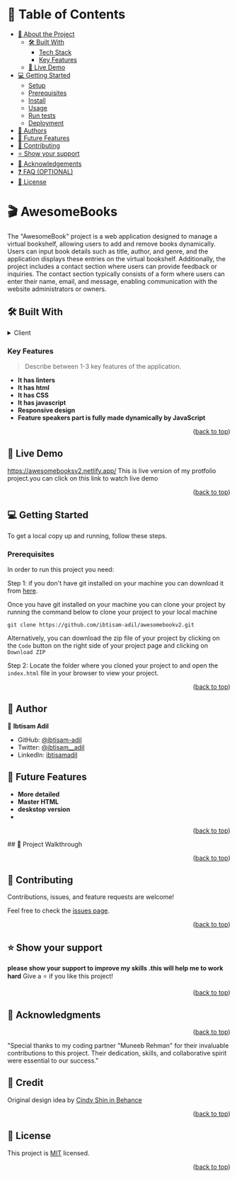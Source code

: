 <a name="readme-top"></a>

<!-- TABLE OF CONTENTS -->

# 📗 Table of Contents

- [📖 About the Project](#about-project)
  - [🛠 Built With](#built-with)
    - [Tech Stack](#tech-stack)
    - [Key Features](#key-features)
  - [🚀 Live Demo](#live-demo)
- [💻 Getting Started](#getting-started)
  - [Setup](#setup)
  - [Prerequisites](#prerequisites)
  - [Install](#install)
  - [Usage](#usage)
  - [Run tests](#run-tests)
  - [Deployment](#triangular_flag_on_post-deployment)
- [👥 Authors](#authors)
- [🔭 Future Features](#future-features)
- [🤝 Contributing](#contributing)
- [⭐️ Show your support](#support)
- [🙏 Acknowledgements](#acknowledgements)
- [❓ FAQ (OPTIONAL)](#faq)
- [📝 License](#license)

<!-- PROJECT DESCRIPTION -->

# 🎬 AwesomeBooks <a name="about-project"></a>

The "AwesomeBook" project is a web application designed to manage a virtual bookshelf, allowing users to add and remove books dynamically. Users can input book details such as title, author, and genre, and the application displays these entries on the virtual bookshelf. Additionally, the project includes a contact section where users can provide feedback or inquiries. The contact section typically consists of a form where users can enter their name, email, and message, enabling communication with the website administrators or owners.

## 🛠 Built With <a name="built-with"></a>

<details>
  <summary>Client</summary>
  <ul>
    <li><a href="https://reactjs.org/">React.js</a></li>
  </ul>
</details>

<!-- Features -->

### Key Features <a name="key-features"></a>

> Describe between 1-3 key features of the application.

- **It has linters**
- **It has html**
- **It has CSS**
- **It has javascript**
- **Responsive design**
- **Feature speakers part is fully made dynamically by JavaScript**

<p align="right">(<a href="#readme-top">back to top</a>)</p>

<!-- LIVE DEMO -->

## 🚀 Live Demo <a name="To-do List"></a>

https://awesomebooksv2.netlify.app/
This is live version of my protfolio project.you can click on this link to watch live demo

<p align="right">(<a href="#readme-top">back to top</a>)</p>

<!-- GETTING STARTED -->

## 💻 Getting Started <a name="getting-started"></a>

To get a local copy up and running, follow these steps.

### Prerequisites

In order to run this project you need:

Step 1: if you don't have git installed on your machine you can download it from [here](https://git-scm.com/downloads).

Once you have git installed on your machine you can clone your project by running the command below to clone your project to your local machine

`git clone https://github.com/ibtisam-adil/awesomebookv2.git`

Alternatively, you can download the zip file of your project by clicking on the `Code` button on the right side of your project page and clicking on `Download ZIP`

Step 2: Locate the folder where you cloned your project to and open the `index.html` file in your browser to view your project.

<p align="right">(<a href="#readme-top">back to top</a>)</p>

<!-- AUTHORS -->

## 👥 Author <a name="authors"></a>

👤 **Ibtisam Adil**

- GitHub: [@ibtisam-adil](https://github.com/ibtisam-adil)
- Twitter: [@ibtisam__adil](https://twitter.com/Ibtisam__adil)
- LinkedIn: [ibtisamadil](https://www.linkedin.com/in/ibtisamadil)

<!-- FUTURE FEATURES -->

## 🔭 Future Features <a name="future-features"></a>

- **More detailed**
- **Master HTML**
- **deskstop version**
-

<p align="right">(<a href="#readme-top">back to top</a>)</p>
## 📼 Project Walkthrough <a name="project-walk"></a>



<p align="right">(<a href="#readme-top">back to top</a>)</p>

<!-- CONTRIBUTING -->

## 🤝 Contributing <a name="contributing"></a>

Contributions, issues, and feature requests are welcome!

Feel free to check the [issues page](../../issues/).

<p align="right">(<a href="#readme-top">back to top</a>)</p>

<!-- SUPPORT -->

## ⭐️ Show your support <a name="support"></a>

**please show your support to improve my skills .this will help me to work hard**
Give a ⭐️ if you like this project!

<p align="right">(<a href="#readme-top">back to top</a>)</p>

<!-- ACKNOWLEDGEMENTS -->

## 🙏 Acknowledgments <a name="acknowledgements"></a>

<p align="right">(<a href="#readme-top">back to top</a>)</p>
"Special thanks to my coding partner "Muneeb Rehman" for their invaluable contributions to this project. Their dedication, skills, and collaborative spirit were essential to our success."

## 🙏 Credit <a name="credit"></a>

Original design idea by [Cindy Shin in Behance](https://www.behance.net/adagio07)

<p align="right">(<a href="#readme-top">back to top</a>)</p>

<!-- LICENSE -->

## 📝 License <a name="license"></a>

This project is [MIT](./license.md) licensed.

<p align="right">(<a href="#readme-top">back to top</a>)</p>
